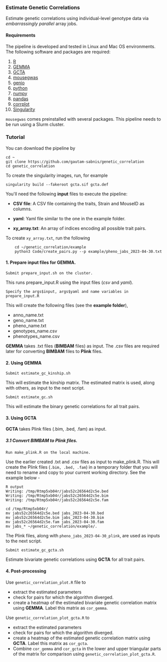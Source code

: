 ### Estimate Genetic Correlations
Estimate genetic correlations using individual-level genotype data via *embarrassingly parallel* array jobs. 

#### Requirements
The pipeline is developed and tested in Linux and Mac OS environments. The following software and packages are required:

1. [R](https://www.r-project.org/)
2. [GEMMA](https://github.com/genetics-statistics/GEMMA)
3. [GCTA](https://yanglab.westlake.edu.cn/software/gcta/#Overview)
4. [mousegwas](https://github.com/TheJacksonLaboratory/mousegwas)
5. [genio](https://cran.r-project.org/web/packages/genio/index.html)
6. [python](https://www.python.org/)
7. [numpy](https://numpy.org/)
8. [pandas](https://pandas.pydata.org/)
9. [corrplot](https://cran.r-project.org/web/packages/corrplot/vignettes/corrplot-intro.html)
10. [Singularity](https://sylabs.io/docs/)

`mousegwas` comes preinstalled with several packages. This pipeline needs to be run using a Slurm cluster. 

### Tutorial

You can download the pipeline by 

    cd ~
    git clone https://github.com/gautam-sabnis/genetic_correlation
    cd genetic_correlation

To create the singularity images, run, for example

    singularity build --fakeroot gcta.sif gcta.def


You'll need the following **input** files to execute the pipeline:

- **CSV file**: A CSV file containing the traits, Strain and MouseID as columns. 

- **yaml**: Yaml file similar to the one in the example folder.
- **xy_array.txt**: An array of indices encoding all possible trait pairs.

To create `xy_array.txt`, run the following

        cd ~/genetic_correlation/example
        python3 Code/create_pairs.py --p example/pheno_jabs_2023-04-30.txt


#### 1. Prepare input files for GEMMA.
    Submit prepare_input.sh on the cluster.   

This runs prepare_input.R using the input files (*csv* and *yaml*). 

	Specify the args$input, args$yaml and name variables in prepare_input.R

This will create the following files (see the **example folder**),

- anno_name.txt 
- geno_name.txt  
- pheno_name.txt  
- genotypes_name.csv  
- phenotypes_name.csv  

**GEMMA** takes .txt files (**BIMBAM** files) as input. The .csv files are required later for converting **BIMBAM** files to **Plink** files. 

#### 2. Using GEMMA

    Submit estimate_gc_kinship.sh

This will estimate the kinship matrix. The estimated matrix is used, along with others, as input to the next script. 

    Submit estimate_gc.sh

This will estimate the binary genetic correlations for all trait pairs. 

#### 3. Using GCTA

**GCTA** takes Plink files (.bim, .bed, .fam) as input.

##### 3.1 Convert BIMBAM to Plink files.

    Run make_plink.R on the local machine.
Use the earlier created .txt and .csv files as input to make_plink.R. This will create the Plink files (`.bim, .bed, .fam`) in a temporary folder that you will need to rename and copy to your current working directory. See the example below - 

    R output
    Writing: /tmp/Rtmp5xb04r/jabs52c26564d2c5e.bed
    Writing: /tmp/Rtmp5xb04r/jabs52c26564d2c5e.bim
    Writing: /tmp/Rtmp5xb04r/jabs52c26564d2c5e.fam

    cd /tmp/Rtmp5xb04r/
    mv jabs52c26564d2c5e.bed jabs_2023-04-30.bed
    mv jabs52c26564d2c5e.bim jabs_2023-04-30.bim
    mv jabs52c26564d2c5e.fam jabs_2023-04-30.fam
    mv jabs_* ~/genetic_correlation/example/.

The Plink files, along with `pheno_jabs_2023-04-30_plink`, are used as inputs to the next script. 

	Submit estimate_gc_gcta.sh

Estimate bivariate genetic correlations using **GCTA** for all trait pairs.  

#### 4. Post-processing

Use `genetic_correlation_plot.R` file to
- extract the estimated parameters
- check for pairs for which the algorithm diverged.
- create a heatmap of the estimated bivariate genetic correlation matrix using **GEMMA**. Label this matrix as `cor_gemma`. 

Use `genetic_correlation_plot_gcta.R` to 
- extract the estimated parameters
- check for pairs for which the algorithm diverged.
- create a heatmap of the estimated genetic correlation matrix using **GCTA**. Label this matrix as `cor_gcta`. 
- Combine `cor_gemma` and `cor_gcta` in the lower and upper triangular parts of the matrix for comparison using `genetic_correlation_plot_gcta.R`. 



